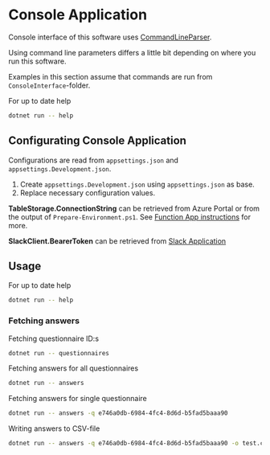# Console Application

Console interface of this software uses [CommandLineParser](https://github.com/commandlineparser/commandline).

Using command line parameters differs a little bit depending on where you run this software.

Examples in this section assume that commands are run from `ConsoleInterface`-folder.

For up to date help

```bash
dotnet run -- help 
```

## Configurating Console Application

Configurations are read from `appsettings.json` and `appsettings.Development.json`.

1. Create `appsettings.Development.json` using `appsettings.json` as base.
1. Replace necessary configuration values.

**TableStorage.ConnectionString** can be retrieved from Azure Portal or from
the output of `Prepare-Environment.ps1`. See
[Function App instructions](FunctionApp.md#creating-the-environment) for more.

**SlackClient.BearerToken** can be retrieved from
[Slack Application](SlackApp.md)

## Usage

For up to date help

```bash
dotnet run -- help 
```

### Fetching answers

Fetching questionnaire ID:s

```bash
dotnet run -- questionnaires
```

Fetching answers for all questionnaires

```bash
dotnet run -- answers
```

Fetching answers for single questionnaire

```bash
dotnet run -- answers -q e746a0db-6984-4fc4-8d6d-b5fad5baaa90
```

Writing answers to CSV-file

```bash
dotnet run -- answers -q e746a0db-6984-4fc4-8d6d-b5fad5baaa90 -o test.csv
```
